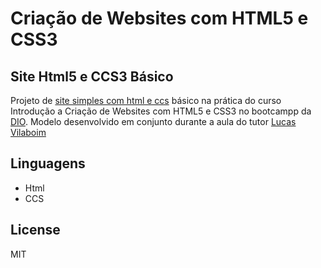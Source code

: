﻿# Criação de Websites com HTML5 e CSS3


## Site Html5 e CCS3 Básico 

Projeto de [site simples com html e ccs](https://github.com/ancgci/Site-html-ccs) básico na prática do curso Introdução a Criação de Websites com HTML5 e CSS3 no bootcampp da [DIO](https://web.dio.me/track/santander-bootcamp-2023-fullstack-java-angular). Modelo desenvolvido em conjunto durante a aula do tutor [Lucas Vilaboim](https://github.com/vilaboim) 

## Linguagens 

- Html 
- CCS

## License

MIT
